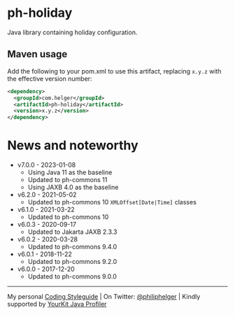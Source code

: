 # ph-holiday

Java library containing holiday configuration.

## Maven usage

Add the following to your pom.xml to use this artifact, replacing `x.y.z` with the effective version number:

```xml
<dependency>
  <groupId>com.helger</groupId>
  <artifactId>ph-holiday</artifactId>
  <version>x.y.z</version>
</dependency>
```

# News and noteworthy

* v7.0.0 - 2023-01-08
    * Using Java 11 as the baseline
    * Updated to ph-commons 11
    * Using JAXB 4.0 as the baseline
* v6.2.0 - 2021-05-02
    * Updated to ph-commons 10 `XMLOffset[Date|Time]` classes
* v6.1.0 - 2021-03-22
    * Updated to ph-commons 10
* v6.0.3 - 2020-09-17
    * Updated to Jakarta JAXB 2.3.3
* v6.0.2 - 2020-03-28
    * Updated to ph-commons 9.4.0
* v6.0.1 - 2018-11-22
    * Updated to ph-commons 9.2.0
* v6.0.0 - 2017-12-20
    * Updated to ph-commons 9.0.0

---

My personal [Coding Styleguide](https://github.com/phax/meta/blob/master/CodingStyleguide.md) |
On Twitter: <a href="https://twitter.com/philiphelger">@philiphelger</a> |
Kindly supported by [YourKit Java Profiler](https://www.yourkit.com)